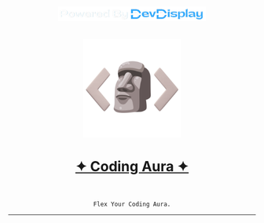 <div align="center"> 
<a href="https://www.devdisplay.org/" target="_blank"><img src="./public/assets/PoweredByDevDisplay.png" width="300px" /></a>
</div></br></br>

<div align="center">
    <img src="/public/assets/CodingAura.png" alt="Coding Aura" width="200px" />
  <br><h1 align="center"><a href="https://codingaura.vercel.app/"><strong>✦ Coding Aura ✦</strong></a></h1><br>
  
  `Flex Your Coding Aura.`
</div><hr>
